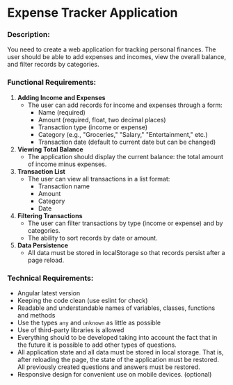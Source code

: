 # **Expense Tracker Application**

### **Description:**

You need to create a web application for tracking personal finances. The user should be able to add expenses and incomes, view the overall balance, and filter records by categories.

### **Functional Requirements:**

1. **Adding Income and Expenses**
    - The user can add records for income and expenses through a form:
        - Name (required)
        - Amount (required, float, two decimal places)
        - Transaction type (income or expense)
        - Category (e.g., "Groceries," "Salary," "Entertainment," etc.)
        - Transaction date (default to current date but can be changed)
2. **Viewing Total Balance**
    - The application should display the current balance: the total amount of income minus expenses.
3. **Transaction List**
    - The user can view all transactions in a list format:
        - Transaction name
        - Amount
        - Category
        - Date
4. **Filtering Transactions**
    - The user can filter transactions by type (income or expense) and by categories.
    - The ability to sort records by date or amount.
5. **Data Persistence**
    - All data must be stored in localStorage so that records persist after a page reload.

### **Technical Requirements:**

- Angular latest version
- Keeping the code clean (use eslint for check)
- Readable and understandable names of variables, classes, functions and methods
- Use the types `any` and `unknown` as little as possible
- Use of third-party libraries is allowed
- Everything should to be developed taking into account the fact that in the future it is possible to add other types of questions.
- All application state and all data must be stored in local storage. That is, after reloading the page, the state of the application must be restored. All previously created questions and answers must be restored.
- Responsive design for convenient use on mobile devices. (optional)
